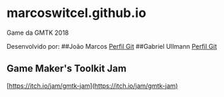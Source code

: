 # marcoswitcel.github.io
Game da GMTK 2018 

Desenvolvido por:
##João Marcos
[Perfil Git](https://github.com/marcoswitcel)
##Gabriel Ullmann
[Perfil Git](hhttps://github.com/nkinesis)

## Game Maker's Toolkit Jam
[https://itch.io/jam/gmtk-jam](https://itch.io/jam/gmtk-jam)
